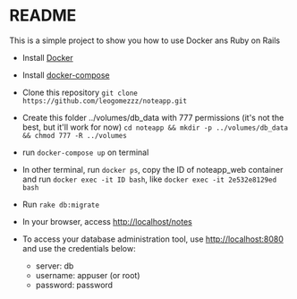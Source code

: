 # README

This is a simple project to show you how to use Docker ans Ruby on Rails

* Install [Docker](https://docs.docker.com/install/)
* Install [docker-compose](https://docs.docker.com/compose/install/)
* Clone this repository `git clone https://github.com/leogomezzz/noteapp.git`
* Create this folder ../volumes/db_data with 777 permissions (it's not the best, but it'll work for now)
`cd noteapp && mkdir -p ../volumes/db_data && chmod 777 -R ../volumes`
* run `docker-compose up` on terminal

* In other terminal, run `docker ps`, copy the ID of noteapp_web container and run `docker exec -it ID bash`, like `docker exec -it 2e532e8129ed bash`

* Run `rake db:migrate`

* In your browser, access [http://localhost/notes](http://localhost/notes)

* To access your database administration tool, use [http://localhost:8080](http://localhost:8080) and use the credentials below:
	* server: db
	* username: appuser (or root)
	* password: password
